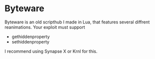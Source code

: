 # Byteware
Byteware is an old scripthub I made in Lua, that features several diffrent reanimations.
Your exploit must support
- gethiddenproperty
- sethiddenproperty

I recommend using Synapse X or Krnl for this.
